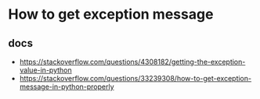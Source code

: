 # How to get exception message
## docs
* https://stackoverflow.com/questions/4308182/getting-the-exception-value-in-python
* https://stackoverflow.com/questions/33239308/how-to-get-exception-message-in-python-properly

